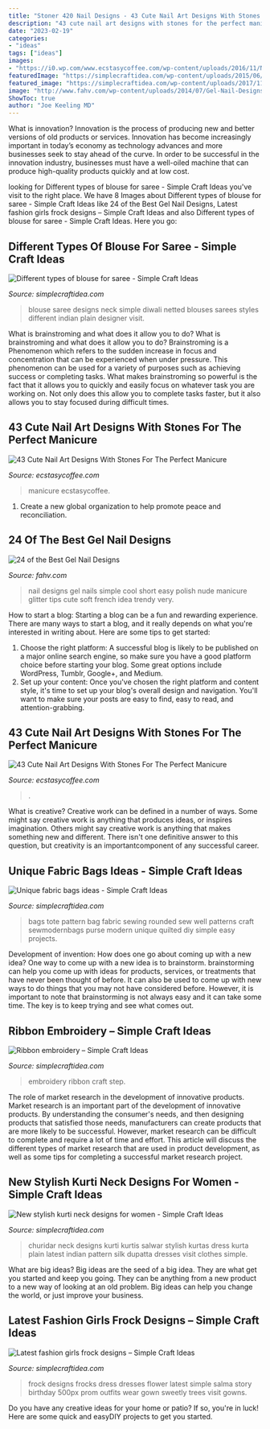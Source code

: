 ```yaml
---
title: "Stoner 420 Nail Designs - 43 Cute Nail Art Designs With Stones For The Perfect Manicure"
description: "43 cute nail art designs with stones for the perfect manicure"
date: "2023-02-19"
categories:
- "ideas"
tags: ["ideas"]
images:
- "https://i0.wp.com/www.ecstasycoffee.com/wp-content/uploads/2016/11/Nail-Design-with-Liquid-Stone21.jpg?resize=650%2C488&amp;ssl=1"
featuredImage: "https://simplecraftidea.com/wp-content/uploads/2015/06/1526.jpg"
featured_image: "https://simplecraftidea.com/wp-content/uploads/2017/11/blouse-for-saree-20-1.jpg"
image: "http://www.fahv.com/wp-content/uploads/2014/07/Gel-Nail-Designs-4.jpg"
ShowToc: true
author: "Joe Keeling MD"
---
```



What is innovation?
Innovation is the process of producing new and better versions of old products or services. Innovation has become increasingly important in today’s economy as technology advances and more businesses seek to stay ahead of the curve. In order to be successful in the innovation industry, businesses must have a well-oiled machine that can produce high-quality products quickly and at low cost.

	

		
looking for Different types of blouse for saree - Simple Craft Ideas you've visit to the right place. We have 8 Images about Different types of blouse for saree - Simple Craft Ideas like 24 of the Best Gel Nail Designs, Latest fashion girls frock designs – Simple Craft Ideas and also Different types of blouse for saree - Simple Craft Ideas. Here you go:
		
    
## Different Types Of Blouse For Saree - Simple Craft Ideas

<img loading=lazy src="https://simplecraftidea.com/wp-content/uploads/2017/11/blouse-for-saree-20-1.jpg" onerror="this.onerror=null;this.src='https://tse3.mm.bing.net/th?id=OIP.sJZ5-THt3wqb7__8t7gW9gHaLH&amp;pid=15.1';" alt="Different types of blouse for saree - Simple Craft Ideas">

_Source: simplecraftidea.com_

>blouse saree designs neck simple diwali netted blouses sarees styles different indian plain designer visit. 

	

What is brainstroming and what does it allow you to do?
What is brainstroming and what does it allow you to do? Brainstroming is a Phenomenon which refers to the sudden increase in focus and concentration that can be experienced when under pressure. This phenomenon can be used for a variety of purposes such as achieving success or completing tasks. What makes brainstroming so powerful is the fact that it allows you to quickly and easily focus on whatever task you are working on. Not only does this allow you to complete tasks faster, but it also allows you to stay focused during difficult times.

    
## 43 Cute Nail Art Designs With Stones For The Perfect Manicure

<img loading=lazy src="https://i2.wp.com/www.ecstasycoffee.com/wp-content/uploads/2016/11/Nail-Design-with-Liquid-Stone20.jpg?resize=650%2C650" onerror="this.onerror=null;this.src='https://tse4.mm.bing.net/th?id=OIP.m7HIRY0QF3dBb_Dh_IKS-QHaHa&amp;pid=15.1';" alt="43 Cute Nail Art Designs With Stones For The Perfect Manicure">

_Source: ecstasycoffee.com_

>manicure ecstasycoffee. 

	

1. Create a new global organization to help promote peace and reconciliation.

    
## 24 Of The Best Gel Nail Designs

<img loading=lazy src="http://www.fahv.com/wp-content/uploads/2014/07/Gel-Nail-Designs-4.jpg" onerror="this.onerror=null;this.src='https://tse4.mm.bing.net/th?id=OIP.2EXe9igvq5tEbgWAC3_g_wHaIr&amp;pid=15.1';" alt="24 of the Best Gel Nail Designs">

_Source: fahv.com_

>nail designs gel nails simple cool short easy polish nude manicure glitter tips cute soft french idea trendy very. 

	

How to start a blog:
Starting a blog can be a fun and rewarding experience. There are many ways to start a blog, and it really depends on what you're interested in writing about. Here are some tips to get started: 
1. Choose the right platform: A successful blog is likely to be published on a major online search engine, so make sure you have a good platform choice before starting your blog. Some great options include WordPress, Tumblr, Google+, and Medium. 
2. Set up your content: Once you've chosen the right platform and content style, it's time to set up your blog's overall design and navigation. You'll want to make sure your posts are easy to find, easy to read, and attention-grabbing. 

    
## 43 Cute Nail Art Designs With Stones For The Perfect Manicure

<img loading=lazy src="https://i0.wp.com/www.ecstasycoffee.com/wp-content/uploads/2016/11/Nail-Design-with-Liquid-Stone21.jpg?resize=650%2C488&amp;ssl=1" onerror="this.onerror=null;this.src='https://tse1.mm.bing.net/th?id=OIP.xWcm2bj6vBOMXViULrYlGAHaFj&amp;pid=15.1';" alt="43 Cute Nail Art Designs With Stones For The Perfect Manicure">

_Source: ecstasycoffee.com_

>. 

	

What is creative?
Creative work can be defined in a number of ways. Some might say creative work is anything that produces ideas, or inspires imagination. Others might say creative work is anything that makes something new and different. There isn't one definitive answer to this question, but creativity is an importantcomponent of any successful career.

    
## Unique Fabric Bags Ideas - Simple Craft Ideas

<img loading=lazy src="https://simplecraftidea.com/wp-content/uploads/2018/01/fabric-bags-ideas-17.jpg" onerror="this.onerror=null;this.src='https://tse4.mm.bing.net/th?id=OIP.9MvPsR0EZTq0sTNWAuwVQQHaRy&amp;pid=15.1';" alt="Unique fabric bags ideas - Simple Craft Ideas">

_Source: simplecraftidea.com_

>bags tote pattern bag fabric sewing rounded sew well patterns craft sewmodernbags purse modern unique quilted diy simple easy projects. 

	

Development of invention: How does one go about coming up with a new idea?
One way to come up with a new idea is to brainstorm. brainstorming can help you come up with ideas for products, services, or treatments that have never been thought of before. It can also be used to come up with new ways to do things that you may not have considered before. However, it is important to note that brainstorming is not always easy and it can take some time. The key is to keep trying and see what comes out.

    
## Ribbon Embroidery – Simple Craft Ideas

<img loading=lazy src="https://simplecraftidea.com/wp-content/uploads/2015/06/1526.jpg" onerror="this.onerror=null;this.src='https://tse4.mm.bing.net/th?id=OIP.MLH3pu42HMNnCsn-wqNvkgHaJ4&amp;pid=15.1';" alt="Ribbon embroidery – Simple Craft Ideas">

_Source: simplecraftidea.com_

>embroidery ribbon craft step. 

	

The role of market research in the development of innovative products.
Market research is an important part of the development of innovative products. By understanding the consumer's needs, and then designing products that satisfied those needs, manufacturers can create products that are more likely to be successful. However, market research can be difficult to complete and require a lot of time and effort. This article will discuss the different types of market research that are used in product development, as well as some tips for completing a successful market research project.

    
## New Stylish Kurti Neck Designs For Women - Simple Craft Ideas

<img loading=lazy src="https://simplecraftidea.com/wp-content/uploads/2018/02/stylish-kurti-27.jpg" onerror="this.onerror=null;this.src='https://tse1.mm.bing.net/th?id=OIP.ARjyyVu4iJHBqr7afuPzzgHaNK&amp;pid=15.1';" alt="New stylish kurti neck designs for women - Simple Craft Ideas">

_Source: simplecraftidea.com_

>churidar neck designs kurti kurtis salwar stylish kurtas dress kurta plain latest indian pattern silk dupatta dresses visit clothes simple. 

	

What are big ideas?
Big ideas are the seed of a big idea. They are what get you started and keep you going. They can be anything from a new product to a new way of looking at an old problem. Big ideas can help you change the world, or just improve your business.

    
## Latest Fashion Girls Frock Designs – Simple Craft Ideas

<img loading=lazy src="https://simplecraftidea.com/wp-content/uploads/2018/01/frock-designs-7.jpg" onerror="this.onerror=null;this.src='https://tse3.mm.bing.net/th?id=OIP.e3ovZdUN_dFgNO5wjstCUQHaJu&amp;pid=15.1';" alt="Latest fashion girls frock designs – Simple Craft Ideas">

_Source: simplecraftidea.com_

>frock designs frocks dress dresses flower latest simple salma story birthday 500px prom outfits wear gown sweetly trees visit gowns. 

	

Do you have any creative ideas for your home or patio? If so, you're in luck! Here are some quick and easyDIY projects to get you started.

